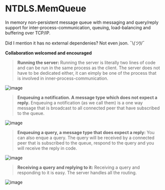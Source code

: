 # NTDLS.MemQueue
In memory non-persistent message queue with messaging and query/reply support for inter-process-communication, queuing, load-balancing and buffering over TCP/IP.

Did I mention it has no external dependenies? Not even json. ¯\\_(ツ)_/¯

**Collaboration welcomed and encouraged**


>**Running the server:**
Running the server is literally two lines of code and can be run in the same process as the client.
The server does not have to be dedicated either, it can eimply be one of the process that is involved in inner-process-communication.

![image](https://user-images.githubusercontent.com/11428567/201763420-b1ee0205-48e5-4b77-81d0-1ad9df62d34e.png)


>**Enqueuing a notification. A message type which does not expect a reply.**
Enqueuing a notification (as we call them) is a one way message that is broadcast to all connected peer that have
subscribed to the queue.

![image](https://user-images.githubusercontent.com/11428567/201763480-11b0b2ef-1b9f-4e85-9f69-314b20c7321e.png)


>**Enqueuing a query, a message type that does expect a reply:**
You can also enque a query. The query will be received by a connected peer that is subscribed to the queue,
respond to the query and you will receive the reply in code.

![image](https://user-images.githubusercontent.com/11428567/201763602-12ba8b08-1346-4168-9d4c-2d119e463218.png)


>**Receiving a query and replying to it:**
Receiving a query and responding to it is easy. The server handles all the routing.

![image](https://user-images.githubusercontent.com/11428567/201763687-a3d0ccbc-e072-4861-b98e-69cb6fae6c31.png)
